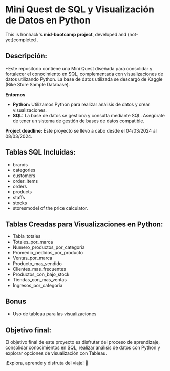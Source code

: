 # Mini Quest de SQL y Visualización de Datos en Python

<p align="center">
  <![image](https://github.com/carloscuerda9/SQL-PYTHON_QUEST/assets/157844996/e7259b67-58f3-4e7f-b135-dc9aec9b9062)>
</p>

This is Ironhack's **mid-bootcamp project**, developed and (not-yet)completed .


## Descripción:

*Este repositorio contiene una Mini Quest diseñada para consolidar y fortalecer el conocimiento en SQL, complementada con visualizaciones de datos utilizando Python. La base de datos utilizada se descargó de Kaggle (Bike Store Sample Database).

**Entornos**
* **Python:** Utilizamos Python para realizar análisis de datos y crear visualizaciones. 
* **SQL:** La base de datos se gestiona y consulta mediante SQL. Asegúrate de tener un sistema de gestión de bases de datos compatible.


**Project deadline:** Este proyecto se llevó a cabo desde el 04/03/2024 al 08/03/2024.

## Tablas SQL Incluidas:

- brands
- categories
- customers
- order_items
- orders
- products
- staffs
- stocks
- storesmodel of the price calculator.
        
## Tablas Creadas para Visualizaciones en Python:

- Tabla_totales
- Totales_por_marca
- Numero_productos_por_categoria
- Promedio_pedidos_por_producto
- Ventas_por_marca
- Producto_mas_vendido
- Clientes_mas_frecuentes
- Productos_con_bajo_stock
- Tiendas_con_mas_ventas
- Ingresos_por_categoria

## Bonus
* Uso de tableau para las visualizaciones

## Objetivo final:
El objetivo final de este proyecto es disfrutar del proceso de aprendizaje, consolidar conocimientos en SQL, realizar análisis de datos con Python y explorar opciones de visualización con Tableau.

¡Explora, aprende y disfruta del viaje! 🚀
